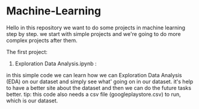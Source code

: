 # Machine-Learning
Hello 
in this repository we want to do some projects in machine learning step by step. we start with simple projects and we're going to do more complex projects after them.

The first project: 
1. Exploration Data Analysis.ipynb :

in this simple code we can learn how we can Exploration Data Analysis (EDA) on our dataset and simply see what' going on in our dataset. it's help to have a better site about the dataset and then we can do the future tasks better.
tip: this code also needs a csv file (googleplaystore.csv) to run, which is our dataset.
